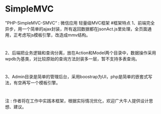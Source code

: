 # SimpleMVC
"PHP-SimpleMVC-SMVC“ : 微信应用 轻量级MVC框架
#框架特点
1、前端完全异步，用一个简单的ajax封装，所有返回数据都在jsonAct.js里处理，全页面通用，正考虑写js模板引擎，改造成mmv结构。
#
2、后端把业务逻辑和查询分离，放在Action和Model两个目录中，数据操作采用wpdb为基类，对比较原始的查询方法封装多一层，暂不支持多表查询。
#
3、Admin目录是简单的管理后台，采用boostrap为UI，php是简单的嵌套式写法，有空再写一个模板引擎。
#
注 : 作者将在工作中实践本框架，根据实际情况优化，欢迎广大牛人提供设计思想、建议。

